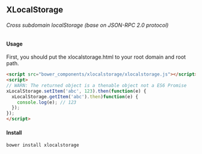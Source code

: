 ## XLocalStorage

###### Cross subdomain localStorage (base on JSON-RPC 2.0 protocol)

#### Usage

First, you should put the xlocalstorage.html to your root domain and root path.

```html
<script src="bower_components/xlocalstorage/xlocalstorage.js"></script>
<script>
// WARN: The returned object is a thenable object not a ES6 Promise
xLocalStorage.setItem('abc', 123).then(function(e) {
  xLocalStorage.getItem('abc').then)function(e) {
    console.log(e); // 123
  });
});
</script>
```

#### Install

```
bower install xlocalstorage
```

